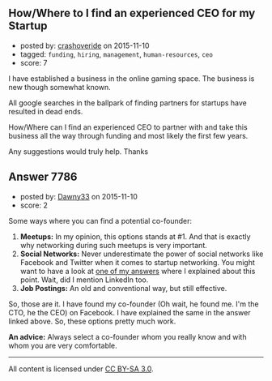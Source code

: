 ## How/Where to I find an experienced CEO for my Startup

- posted by: [crashoveride](https://stackexchange.com/users/7273695/crashoveride) on 2015-11-10
- tagged: `funding`, `hiring`, `management`, `human-resources`, `ceo`
- score: 7

I have established a business in the online gaming space. The business is new though somewhat known.

All google searches in the ballpark of finding partners for startups have resulted in dead ends.

How/Where can I find an experienced CEO to partner with and take this business all the way through funding and most likely the first few years. 

Any suggestions would truly help. Thanks


## Answer 7786

- posted by: [Dawny33](https://stackexchange.com/users/6444670/dawny33) on 2015-11-10
- score: 2

<p>Some ways where you can find a potential co-founder:</p>

<ol>
<li><strong>Meetups:</strong> In my opinion, this options stands at #1. And that is exactly why networking during such meetups is very important.</li>
<li><strong>Social Networks:</strong> Never underestimate the power of social networks like Facebook and Twitter when it comes to startup networking. You might want to have a look at <a href="https://startups.stackexchange.com/questions/7397/how-can-i-build-a-solid-team-for-my-upcoming-startup-in-bangalore/7402#7402">one of my answers</a> where I explained about this point. Wait, did I mention LinkedIn too.</li>
<li><strong>Job Postings:</strong> An old and conventional way, but still effective.</li>
</ol>

<p>So, those are it. I have found my co-founder (Oh wait, he found me. I'm the CTO, he the CEO) on Facebook. I have explained the same in the answer linked above. So, these options pretty much work.</p>

<p><strong>An advice:</strong> Always select a co-founder whom you really know and with whom you are very comfortable.</p>




---

All content is licensed under [CC BY-SA 3.0](https://creativecommons.org/licenses/by-sa/3.0/).
